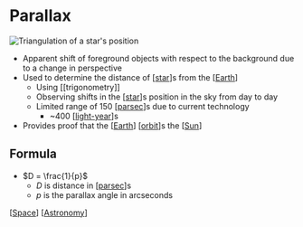 # Parallax

![Triangulation of a star's position](/assets/second-brain/2020-09-11-08-19-29.png)

- Apparent shift of foreground objects with respect to the background due to a change in perspective
- Used to determine the distance of [[star]]s from the [[Earth]]
  - Using [[trigonometry]]
  - Observing shifts in the [[star]]s position in the sky from day to day
  - Limited range of 150 [[parsec]]s due to current technology
    - ~400 [[light-year]]s
- Provides proof that the [[Earth]] [[orbit]]s the [[Sun]]

## Formula

- $D = \frac{1}{p}$
  - $D$ is distance in [[parsec]]s
  - $p$ is the parallax angle in arcseconds

[[Space]] [[Astronomy]]

[//begin]: # "Autogenerated link references for markdown compatibility"
[star]: star "Star"
[Earth]: earth "Earth 🜨"
[star]: star "Star"
[parsec]: parsec "Parsec"
[light-year]: light-year "Light-year"
[Earth]: earth "Earth 🜨"
[orbit]: orbit "Orbit"
[Sun]: sun "Sun"
[parsec]: parsec "Parsec"
[Space]: space "Space"
[Astronomy]: astronomy "Astronomy"
[//end]: # "Autogenerated link references"
